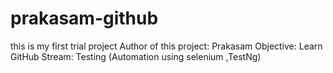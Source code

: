 # prakasam-github
this is my first trial project
Author of this project: Prakasam
Objective: Learn GitHub
Stream: Testing (Automation using selenium ,TestNg)
